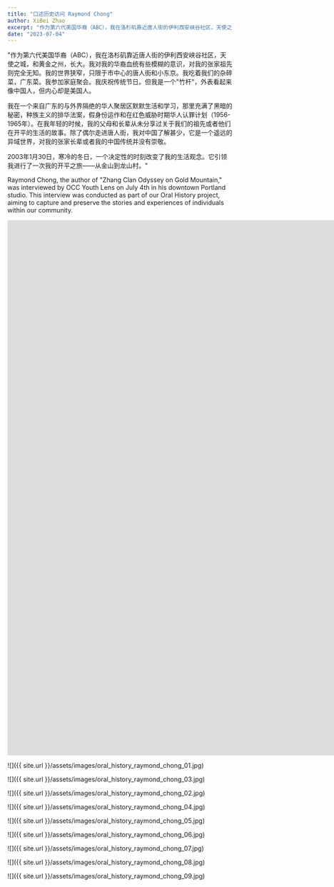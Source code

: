 ```yaml
---
title: "口述历史访问 Raymond Chong"
author: XiBei Zhao
excerpt: "作为第六代美国华裔（ABC），我在洛杉矶靠近唐人街的伊利西安峡谷社区，天使之城，和黄金之州，长大。我对我的华裔血统有些模糊的意识，对我的张家祖先则完全无知。我的世界狭窄，只限于市中心的唐人街和小东京。我吃着我们的杂碎菜，广东菜。我参加家庭聚会。我庆祝传统节日。但我是一个'竹杆'，外表看起来像中国人，但内心却是美国人。"
date: "2023-07-04"
---
```


"作为第六代美国华裔（ABC），我在洛杉矶靠近唐人街的伊利西安峡谷社区，天使之城，和黄金之州，长大。我对我的华裔血统有些模糊的意识，对我的张家祖先则完全无知。我的世界狭窄，只限于市中心的唐人街和小东京。我吃着我们的杂碎菜，广东菜。我参加家庭聚会。我庆祝传统节日。但我是一个"竹杆"，外表看起来像中国人，但内心却是美国人。

我在一个来自广东的与外界隔绝的华人聚居区默默生活和学习，那里充满了黑暗的秘密，种族主义的排华法案，假身份运作和在红色威胁时期华人认罪计划（1956-1965年）。在我年轻的时候，我的父母和长辈从未分享过关于我们的祖先或者他们在开平的生活的故事。除了偶尔走进唐人街，我对中国了解甚少，它是一个遥远的异域世界，对我的张家长辈或者我的中国传统并没有崇敬。

2003年1月30日，寒冷的冬日，一个决定性的时刻改变了我的生活观念。它引领我进行了一次我的开平之旅——从金山到龙山村。"

Raymond Chong, the author of "Zhang Clan Odyssey on Gold Mountain," was interviewed by OCC Youth Lens on July 4th in his downtown Portland studio. This interview was conducted as part of our Oral History project, aiming to capture and preserve the stories and experiences of individuals within our community.

<iframe width="2135" height="1200" src="https://www.youtube.com/embed/5fKAs-icqG4" title="Real People, Real Stories | Raymond Chong | OCC Youth Lens" frameborder="0" allow="accelerometer; autoplay; clipboard-write; encrypted-media; gyroscope; picture-in-picture; web-share" allowfullscreen></iframe>

<br>

![]({{ site.url }}/assets/images/oral_history_raymond_chong_01.jpg)

![]({{ site.url }}/assets/images/oral_history_raymond_chong_03.jpg)

![]({{ site.url }}/assets/images/oral_history_raymond_chong_02.jpg)

![]({{ site.url }}/assets/images/oral_history_raymond_chong_04.jpg)

![]({{ site.url }}/assets/images/oral_history_raymond_chong_05.jpg)

![]({{ site.url }}/assets/images/oral_history_raymond_chong_06.jpg)

![]({{ site.url }}/assets/images/oral_history_raymond_chong_07.jpg)

![]({{ site.url }}/assets/images/oral_history_raymond_chong_08.jpg)

![]({{ site.url }}/assets/images/oral_history_raymond_chong_09.jpg)
